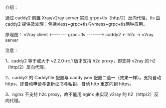 介绍：

通过 caddy2 前置 Xray/v2ray server 实现 grpc+tls（http/2）反向代理，tls 由 caddy2 提供及处理；包括vless+grpc+tls与vmess+grpc+tls两种应用。

原理图： v2ray client <------ grpc+tls ------> caddy2 <- h2c -> v2ray server

注意：

1、caddy2 等于或大于 v2.2.0-rc.1 版才支持 h2c proxy，即支持 v2ray 的 h2（http/2）反向代理。

2、caddy2 的 Caddyfile 配置与 caddy.json 配置二选一（效果一样）。支持自动 https，即自动申请与更新证书与私钥，自动 http 重定向到 https。

3、nginx 不支持 h2c proxy，故不能用 nginx 来实现 v2ray 的 h2（http/2）反向代理。
